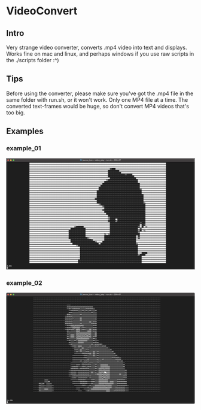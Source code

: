 # VideoConvert
## Intro
Very strange video converter, converts .mp4 video into text and displays. Works fine on mac and linux, and perhaps windows if you use raw scripts in the ./scripts folder :^)

## Tips
Before using the converter, please make sure you've got the .mp4 file in the same folder with run.sh, or it won't work. Only one MP4 file at a time. The converted text-frames would be huge, so don't convert MP4 videos that's too big.

## Examples
### example_01
![image](examples/pics/converted_01.png)
### example_02
![image](examples/pics/converted_02.png)
